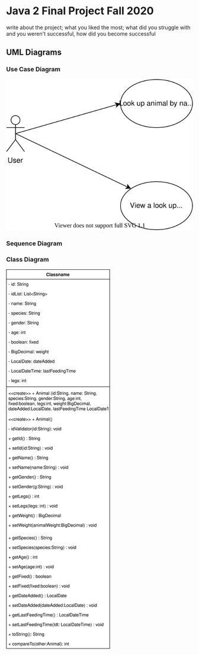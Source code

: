 # Java 2 Final Project Fall 2020

write about the project; what you liked the most;
what did you struggle with and you weren't successful, how did you become successful

## UML Diagrams

### Use Case Diagram
![Use Case Diagram](UML_Diagrams/Animal_Use_Case_Diagram.svg)


### Sequence Diagram

### Class Diagram
![Class Diagram](UML_Diagrams/Animal_Class_Diagram.svg)

